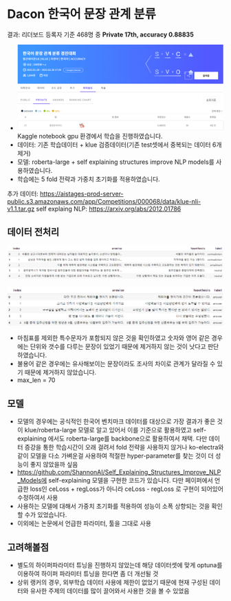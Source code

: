 # Dacon 한국어 문장 관계 분류

결과: 리더보드 등록자 기준 468명 중 **Private 17th, accuracy 0.88835**



- ![nli3](README.assets/nli3.PNG)Kaggle notebook gpu 환경에서 학습을 진행하였습니다.
- 데이터: 기존 학습데이터 + klue 검증데이터(기존 test셋에서 중복되는 데이터 6개 제거)
- 모델: roberta-large + self explaining structures improve NLP models를 사용하였습니다.
- 학습에는 5 fold 전략과 가중치 초기화를 적용하였습니다.



추가 데이터: https://aistages-prod-server-public.s3.amazonaws.com/app/Competitions/000068/data/klue-nli-v1.1.tar.gz
self explaing NLP: https://arxiv.org/abs/2012.01786



## 데이터 전처리

![nli](README.assets/nli.png)



![nli2](README.assets/nli2.png)

- 마침표를 제외한 특수문자가 포함되지 않은 것을 확인하였고 숫자와 영어 같은 경우에는 단위와 갯수를 다루는 문장이 있었기 때문에 제거하지 않는 것이 낫다고 판단하였습니다.
- 불용어 같은 경우에는 유사해보이는 문장이라도 조사의 차이로 관계가 달라질 수 있기 때문에 제거하지 않았습니다.
- max_len = 70



## 모델

- 모델의 경우에는 공식적인 한국어 벤치마크 데이터를 대상으로 가장 결과가 좋은 것이 klue/roberta-large 모델로 알고 있어서 이를 기준으로 활용하였고 self-explaining 에서도 roberta-large를 backbone으로 활용하여서 채택. 다만 데이터 증강을 통한 학습시간이 오래 걸려서 fold 전략을 사용하지 않거나 ko-electra와 같이 모델을 다소 가벼운걸 사용하여 적절한 hyper-parameter를 찾는 것이 더 성능이 좋지 않았을까 싶음
- https://github.com/ShannonAI/Self_Explaining_Structures_Improve_NLP_Models에 self-explaining 모델을 구현한 코드가 있습니다. 다만 페이퍼에서 언급한 loss인 ceLoss + regLoss가 아니라 ceLoss - regLoss 로 구현이 되어있어 수정하여서 사용
- 사용하는 모델에 대해서 가중치 초기화를 적용하여 성능이 소폭 상향되는 것을 확인할 수가 있었습니다.
- 이외에는 논문에서 언급한 파라미터, 툴을 그대로 사용



## 고려해볼점

- 별도의 하이퍼파라미터 튜닝을 진행하지 않았는데 해당 데이터셋에 맞게 optuna를 이용하여  하이퍼 파라미터 튜닝을 한다면 좀 더 개선될 것
- 상위 랭커의 경우, 외부학습 데이터 사용에 제한이 없었기 때문에 현재 구성된 데이터와 유사한 주제의 데이터를 많이 끌어와서 사용한 것을 볼 수 있었음



